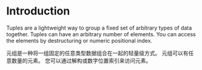 # Introduction

Tuples are a lightweight way to group a fixed set of arbitrary types of data together. Tuples can have an arbitrary number of elements.
You can access the elements by destructuring or numeric positional index.

元组是一种将一组固定的任意类型数据组合在一起的轻量级方式。 元组可以有任意数量的元素。
您可以通过解构或数字位置索引来访问元素。